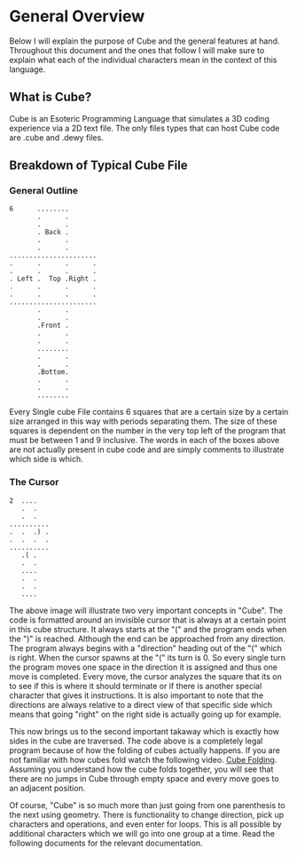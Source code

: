 # General Overview

Below I will explain the purpose of Cube and the general features at hand. Throughout this document and the ones that follow I will make sure to explain what each of the individual characters mean in the context of this language.

## What is Cube?

Cube is an Esoteric Programming Language that simulates a 3D coding experience via a 2D text file. The only files types that can host Cube code are .cube and .dewy files.

## Breakdown of Typical Cube File

### General Outline

```
6      ........
       .      .
       .      .
       . Back .
       .      .
       .      .
...................... 
.      .      .      . 
.      .      .      . 
. Left .  Top .Right . 
.      .      .      . 
.      .      .      . 
...................... 
       .      .
       .      .
       .Front .
       .      .
       .      .
       ........
       .      .
       .      .
       .Bottom.
       .      .
       .      .
       ........
```

Every Single cube File contains 6 squares that are a certain size by a certain size arranged in this way with periods separating them. The size of these squares is dependent on the number in the very top left of the program that must be between 1 and 9 inclusive. The words in each of the boxes above are not actually present in cube code and are simply comments to illustrate which side is which.

### The Cursor

```
2  ....
   .  .
   .  .
..........
.  .  .) .
.  .  .  .
..........
   .( .
   .  .
   ....
   .  .
   .  .
   ....
```

The above image will illustrate two very important concepts in "Cube". The code is formatted around an invisible cursor that is always at a certain point in this cube structure. It always starts at the "(" and the program ends when the ")" is reached. Although the end can be approached from any direction. The program always begins with a "direction" heading out of the "(" which is right. When the cursor spawns at the "(" its turn is 0. So every single turn the program moves one space in the direction it is assigned and thus one move is completed. Every move, the cursor analyzes the square that its on to see if this is where it should terminate or if there is another special character that gives it instructions. It is also important to note that the directions are always relative to a direct view of that specific side which means that going "right" on the right side is actually going up for example.

This now brings us to the second important takaway which is exactly how sides in the cube are traversed. The code above is a completely legal program because of how the folding of cubes actually happens. If you are not familiar with how cubes fold watch the following video. [Cube Folding](https://www.youtube.com/watch?v=QCufFrithLU). Assuming you understand how the cube folds together, you will see that there are no jumps in Cube through empty space and every move goes to an adjacent position.

Of course, "Cube" is so much more than just going from one parenthesis to the next using geometry. There is functionality to change direction, pick up characters and operations, and even enter for loops. This is all possible by additional characters which we will go into one group at a time. Read the following documents for the relevant documentation.
